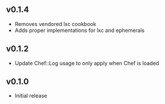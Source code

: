 ## v0.1.4
* Removes vendored lxc cookbook
* Adds proper implementations for lxc and ephemerals

## v0.1.2
* Update Chef::Log usage to only apply when Chef is loaded

## v0.1.0
* Initial release
